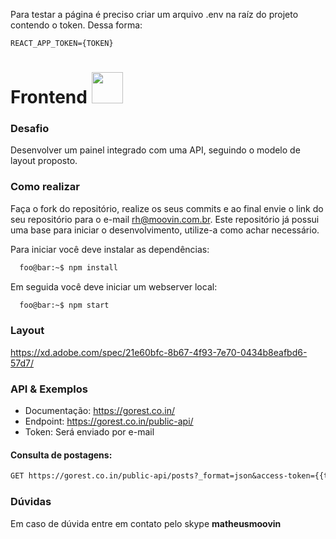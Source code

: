 Para testar a página é preciso criar um arquivo .env na raíz do projeto contendo o token. Dessa forma:

```
REACT_APP_TOKEN={TOKEN}
```

# Frontend <img src="https://www.moovin.com.br/assets/images/svg/logo2.svg" width="50">

### Desafio

Desenvolver um painel integrado com uma API, seguindo o modelo de layout proposto.

### Como realizar

Faça o fork do repositório, realize os seus commits e ao final envie o link do seu repositório para o e-mail rh@moovin.com.br. Este repositório já possui uma base para iniciar o desenvolvimento, utilize-a como achar necessário.

Para iniciar você deve instalar as dependências:
```zsh
  foo@bar:~$ npm install
```
Em seguida você deve iniciar um webserver local:
```zsh
  foo@bar:~$ npm start
```

### Layout

https://xd.adobe.com/spec/21e60bfc-8b67-4f93-7e70-0434b8eafbd6-57d7/

### API & Exemplos

- Documentação: https://gorest.co.in/
- Endpoint: https://gorest.co.in/public-api/
- Token: Será enviado por e-mail

#### Consulta de postagens:
```perl
GET https://gorest.co.in/public-api/posts?_format=json&access-token={{token}}&page={{page}}
```

### Dúvidas

Em caso de dúvida entre em contato pelo skype **matheusmoovin**


